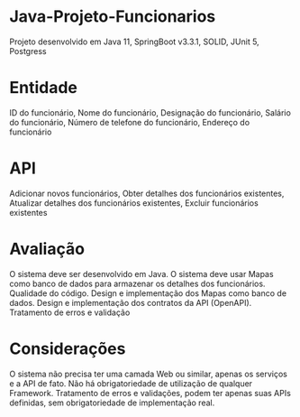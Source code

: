 # Java-Projeto-Funcionarios
Projeto desenvolvido em Java 11, SpringBoot v3.3.1, SOLID, JUnit 5, Postgress

# Entidade
ID do funcionário, Nome do funcionário, Designação do funcionário, Salário do funcionário, Número de telefone do funcionário, Endereço do funcionário

# API
Adicionar novos funcionários, Obter detalhes dos funcionários existentes, Atualizar detalhes dos funcionários existentes, Excluir funcionários existentes

# Avaliação
O sistema deve ser desenvolvido em Java. O sistema deve usar Mapas como banco de dados para armazenar os detalhes dos funcionários. Qualidade do código. Design e implementação dos Mapas como banco de dados. Design e implementação dos contratos da API (OpenAPI). Tratamento de erros e validação

# Considerações
O sistema não precisa ter uma camada Web ou similar, apenas os serviços e a API de fato. Não há obrigatoriedade de utilização de qualquer Framework. Tratamento de erros e validações, podem ter apenas suas APIs definidas, sem obrigatoriedade de implementação real.
